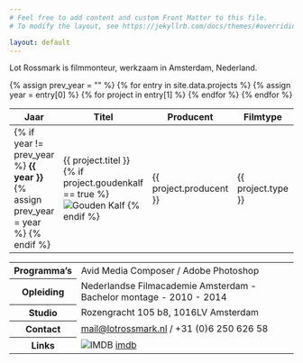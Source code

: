 ```yaml
---
# Feel free to add content and custom Front Matter to this file.
# To modify the layout, see https://jekyllrb.com/docs/themes/#overriding-theme-defaults

layout: default
---
```


<p>Lot Rossmark is filmmonteur, werkzaam in Amsterdam, Nederland.</p>

<table>
  <thead>
    <tr>
      <th>Jaar</th>
      <th>Titel</th>
      <th>Producent</th>
      <th>Filmtype</th>
      <th>Regisseur</th>
    </tr>
  </thead>
  <tbody>
    {% assign prev_year = "" %}
    {% for entry in site.data.projects %}
      {% assign year = entry[0] %}
      {% for project in entry[1] %}
        <tr>
          <td>
            {% if year != prev_year %}
              <strong>{{ year }}</strong>
              {% assign prev_year = year %}
            {% endif %}
          </td>
          <td>
            {{ project.titel }}
            {% if project.goudenkalf == true %}
              <img src="{{ site.baseurl }}/assets/goudenkalf2.png" title="Gouden Kalf" />
            {% endif %}
          </td>
          <td>
            {{ project.producent }}
          </td>
          <td>
            {{ project.type }}
          </td>
          <td>
            {{ project.regisseur }}
          </td>
        </tr>
      {% endfor %}
    {% endfor %}
  </tbody>
</table>

<table>
  <tbody>
    <tr>
      <th>Programma’s</th>
      <td>Avid Media Composer / Adobe Photoshop</td>
    </tr>
    <tr>
      <th>Opleiding</th>
      <td>Nederlandse Filmacademie Amsterdam - Bachelor montage - 2010 - 2014</td>
    </tr>
    <tr>
      <th>Studio</th>
      <td>Rozengracht 105 b8, 1016LV Amsterdam</td>
    </tr>
    <tr>
      <th>Contact</th>
      <td><a href="mailto:lotnana@hotmail.com">mail@lotrossmark.nl</a>
        / +31 (0)6 250 626 58</td>
    </tr>
    <tr>
      <th>Links</th>
      <td>
        <img src="{{ site.baseurl }}/assets/imdb.png" alt="IMDB" />
        <a href="https://www.imdb.com/name/nm6113080/">imdb</a>
      </td>
    </tr>

  </tbody>
</table>
